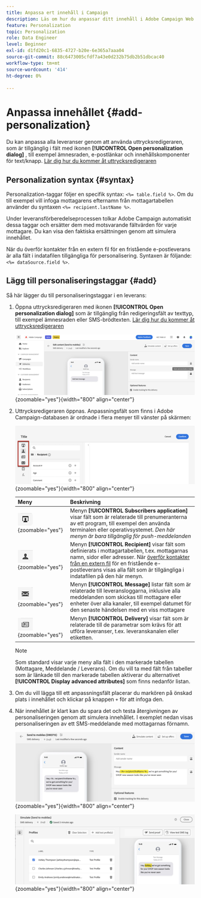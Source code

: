 ```yaml
---
title: Anpassa ert innehåll i Campaign
description: Läs om hur du anpassar ditt innehåll i Adobe Campaign Web
feature: Personalization
topic: Personalization
role: Data Engineer
level: Beginner
exl-id: d1fd20c1-6835-4727-b20e-6e365a7aaa04
source-git-commit: 88c6473005cfdf7a43e0d232b75db2b51dbcac40
workflow-type: tm+mt
source-wordcount: '414'
ht-degree: 0%

---
```



# Anpassa innehållet {#add-personalization}

Du kan anpassa alla leveranser genom att använda uttrycksredigeraren, som är tillgänglig i fält med ikonen **[!UICONTROL Open personalization dialog]** , till exempel ämnesraden, e-postlänkar och innehållskomponenter för text/knapp. [Lär dig hur du kommer åt uttrycksredigeraren](gs-personalization.md/#access)

## Personalization syntax {#syntax}

Personalization-taggar följer en specifik syntax: `<%= table.field %>`. Om du till exempel vill infoga mottagarens efternamn från mottagartabellen använder du syntaxen `<%= recipient.lastName %>`.

Under leveransförberedelseprocessen tolkar Adobe Campaign automatiskt dessa taggar och ersätter dem med motsvarande fältvärden för varje mottagare. Du kan visa den faktiska ersättningen genom att simulera innehållet.

När du överför kontakter från en extern fil för en fristående e-postleverans är alla fält i indatafilen tillgängliga för personalisering. Syntaxen är följande: `<%= dataSource.field %>`.

## Lägg till personaliseringstaggar {#add}

Så här lägger du till personaliseringstaggar i en leverans:

1. Öppna uttrycksredigeraren med ikonen **[!UICONTROL Open personalization dialog]** som är tillgänglig från redigeringsfält av texttyp, till exempel ämnesraden eller SMS-brödtexten. [Lär dig hur du kommer åt uttrycksredigeraren](gs-personalization.md/#access)

   ![](assets/perso-access.png){zoomable="yes"}{width="800" align="center"}

1. Uttrycksredigeraren öppnas. Anpassningsfält som finns i Adobe Campaign-databasen är ordnade i flera menyer till vänster på skärmen:

   ![](assets/perso-insert-field.png){zoomable="yes"}{width="800" align="center"}

   | Meny | Beskrivning |
   |-----|------------|
   | ![](assets/do-not-localize/perso-subscribers-menu.png){zoomable="yes"} | Menyn **[!UICONTROL Subscribers application]** visar fält som är relaterade till prenumeranterna av ett program, till exempel den använda terminalen eller operativsystemet. *Den här menyn är bara tillgänglig för push-meddelanden* |
   | ![](assets/do-not-localize/perso-recipients-menu.png){zoomable="yes"} | Menyn **[!UICONTROL Recipient]** visar fält som definierats i mottagartabellen, t.ex. mottagarnas namn, sidor eller adresser. När [överför kontakter från en extern fil](../audience/file-audience.md) för en fristående e-postleverans visas alla fält som är tillgängliga i indatafilen på den här menyn. |
   | ![](assets/do-not-localize/perso-message-menu.png){zoomable="yes"} | Menyn **[!UICONTROL Message]** listar fält som är relaterade till leveransloggarna, inklusive alla meddelanden som skickas till mottagare eller enheter över alla kanaler, till exempel datumet för den senaste händelsen med en viss mottagare |
   | ![](assets/do-not-localize/perso-delivery-menu.png){zoomable="yes"} | Menyn **[!UICONTROL Delivery]** visar fält som är relaterade till de parametrar som krävs för att utföra leveranser, t.ex. leveranskanalen eller etiketten. |

   >[!NOTE]
   >
   >Som standard visar varje meny alla fält i den markerade tabellen (Mottagare, Meddelande / Leverans). Om du vill ta med fält från tabeller som är länkade till den markerade tabellen aktiverar du alternativet **[!UICONTROL Display advanced attributes]** som finns nedanför listan.

1. Om du vill lägga till ett anpassningsfält placerar du markören på önskad plats i innehållet och klickar på knappen `+` för att infoga den.

1. När innehållet är klart kan du spara det och testa återgivningen av personaliseringen genom att simulera innehållet. I exemplet nedan visas personaliseringen av ett SMS-meddelande med mottagarnas förnamn.

   ![](assets/perso-preview1.png){zoomable="yes"}{width="800" align="center"}

   ![](assets/perso-preview2.png){zoomable="yes"}{width="800" align="center"}
